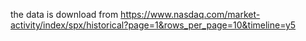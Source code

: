 the data is download from https://www.nasdaq.com/market-activity/index/spx/historical?page=1&rows_per_page=10&timeline=y5
